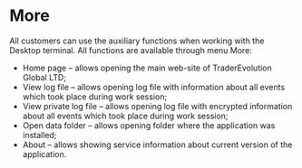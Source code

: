 # More

All customers can use the auxiliary functions when working with the Desktop terminal. All functions are available through menu More:

* Home page – allows opening the main web-site of TraderEvolution Global LTD;
* View log file – allows opening log file with information about all events which took place during work session;
* View private log file – allows opening log file with encrypted information about all events which took place during work session;
* Open data folder – allows opening folder where the application was installed; 
* About – allows showing service information about current version of the application.


